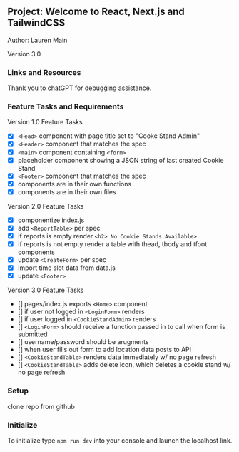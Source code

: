## Project: Welcome to React, Next.js and TailwindCSS

Author: Lauren Main

Version 3.0

### Links and Resources

Thank you to chatGPT for debugging assistance. 

### Feature Tasks and Requirements

Version 1.0 Feature Tasks

- [x] `<Head>` component with page title set to "Cooke Stand Admin"
- [x] `<Header>` component that matches the spec
- [x] `<main>` component containing `<form>`
- [x] placeholder component showing a JSON string of last created Cookie Stand
- [x] `<Footer>` component that matches the spec
- [x] components are in their own functions
- [x] components are in their own files

Version 2.0 Feature Tasks

- [x] componentize index.js
- [x] add `<ReportTable>` per spec
- [x] if reports is empty render `<h2> No Cookie Stands Available>`
- [x] if reports is not empty render a table with thead, tbody and tfoot components
- [x] update `<CreateForm>` per spec
- [x] import time slot data from data.js
- [x] update `<Footer>`

Version 3.0 Feature Tasks

- [] pages/index.js exports `<Home>` component
- [] if user not logged in `<LoginForm>` renders
- [] if user logged in `<CookieStandAdmin>` renders
- [] `<LoginForm>` should receive a function passed in to call when form is submitted
- [] username/password should be arugments
- [] when user fills out form to add location data posts to API
- [] `<CookieStandTable>` renders data immediately w/ no page refresh
- [] `<CookieStandTable>` adds delete icon, which deletes a cookie stand w/ no page refresh


### Setup

clone repo from github

### Initialize

To initialize type `npm run dev` into your console and launch the localhost link. 